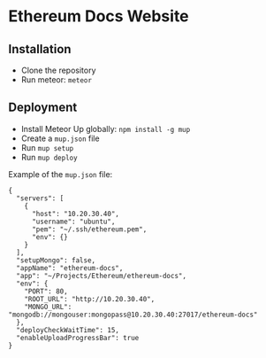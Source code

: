 # Ethereum Docs Website

## Installation

- Clone the repository
- Run meteor: `meteor`

## Deployment

- Install Meteor Up globally: `npm install -g mup`
- Create a `mup.json` file
- Run `mup setup`
- Run `mup deploy`

Example of the `mup.json` file:

```
{
  "servers": [
    {
      "host": "10.20.30.40",
      "username": "ubuntu",
      "pem": "~/.ssh/ethereum.pem",
      "env": {}
    }
  ],
  "setupMongo": false,
  "appName": "ethereum-docs",
  "app": "~/Projects/Ethereum/ethereum-docs",
  "env": {
    "PORT": 80,
    "ROOT_URL": "http://10.20.30.40",
    "MONGO_URL": "mongodb://mongouser:mongopass@10.20.30.40:27017/ethereum-docs"
  },
  "deployCheckWaitTime": 15,
  "enableUploadProgressBar": true
}
```
